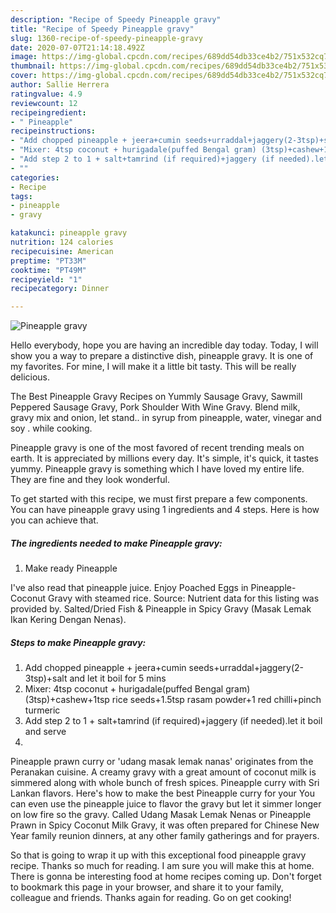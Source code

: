 ```yaml
---
description: "Recipe of Speedy Pineapple gravy"
title: "Recipe of Speedy Pineapple gravy"
slug: 1360-recipe-of-speedy-pineapple-gravy
date: 2020-07-07T21:14:18.492Z
image: https://img-global.cpcdn.com/recipes/689dd54db33ce4b2/751x532cq70/pineapple-gravy-recipe-main-photo.jpg
thumbnail: https://img-global.cpcdn.com/recipes/689dd54db33ce4b2/751x532cq70/pineapple-gravy-recipe-main-photo.jpg
cover: https://img-global.cpcdn.com/recipes/689dd54db33ce4b2/751x532cq70/pineapple-gravy-recipe-main-photo.jpg
author: Sallie Herrera
ratingvalue: 4.9
reviewcount: 12
recipeingredient:
- " Pineapple"
recipeinstructions:
- "Add chopped pineapple + jeera+cumin seeds+urraddal+jaggery(2-3tsp)+salt and let it boil for 5 mins"
- "Mixer: 4tsp coconut + hurigadale(puffed Bengal gram) (3tsp)+cashew+1tsp rice seeds+1.5tsp rasam powder+1 red chilli+pinch turmeric"
- "Add step 2 to 1 + salt+tamrind (if required)+jaggery (if needed).let it boil and serve"
- ""
categories:
- Recipe
tags:
- pineapple
- gravy

katakunci: pineapple gravy 
nutrition: 124 calories
recipecuisine: American
preptime: "PT33M"
cooktime: "PT49M"
recipeyield: "1"
recipecategory: Dinner

---
```



![Pineapple gravy](https://img-global.cpcdn.com/recipes/689dd54db33ce4b2/751x532cq70/pineapple-gravy-recipe-main-photo.jpg)

Hello everybody, hope you are having an incredible day today. Today, I will show you a way to prepare a distinctive dish, pineapple gravy. It is one of my favorites. For mine, I will make it a little bit tasty. This will be really delicious.

The Best Pineapple Gravy Recipes on Yummly Sausage Gravy, Sawmill Peppered Sausage Gravy, Pork Shoulder With Wine Gravy. Blend milk, gravy mix and onion, let stand.. in syrup from pineapple, water, vinegar and soy . while cooking.

Pineapple gravy is one of the most favored of recent trending meals on earth. It is appreciated by millions every day. It's simple, it's quick, it tastes yummy. Pineapple gravy is something which I have loved my entire life. They are fine and they look wonderful.


To get started with this recipe, we must first prepare a few components. You can have pineapple gravy using 1 ingredients and 4 steps. Here is how you can achieve that.

<!--inarticleads1-->

##### The ingredients needed to make Pineapple gravy:

1. Make ready  Pineapple


I&#39;ve also read that pineapple juice. Enjoy Poached Eggs in Pineapple-Coconut Gravy with steamed rice. Source: Nutrient data for this listing was provided by. Salted/Dried Fish &amp; Pineapple in Spicy Gravy (Masak Lemak Ikan Kering Dengan Nenas). 

<!--inarticleads2-->

##### Steps to make Pineapple gravy:

1. Add chopped pineapple + jeera+cumin seeds+urraddal+jaggery(2-3tsp)+salt and let it boil for 5 mins
1. Mixer: 4tsp coconut + hurigadale(puffed Bengal gram) (3tsp)+cashew+1tsp rice seeds+1.5tsp rasam powder+1 red chilli+pinch turmeric
1. Add step 2 to 1 + salt+tamrind (if required)+jaggery (if needed).let it boil and serve
1. 


Pineapple prawn curry or &#39;udang masak lemak nanas&#39; originates from the Peranakan cuisine. A creamy gravy with a great amount of coconut milk is simmered along with whole bunch of fresh spices. Pineapple curry with Sri Lankan flavors. Here&#39;s how to make the best Pineapple curry for your You can even use the pineapple juice to flavor the gravy but let it simmer longer on low fire so the gravy. Called Udang Masak Lemak Nenas or Pineapple Prawn in Spicy Coconut Milk Gravy, it was often prepared for Chinese New Year family reunion dinners, at any other family gatherings and for prayers. 

So that is going to wrap it up with this exceptional food pineapple gravy recipe. Thanks so much for reading. I am sure you will make this at home. There is gonna be interesting food at home recipes coming up. Don't forget to bookmark this page in your browser, and share it to your family, colleague and friends. Thanks again for reading. Go on get cooking!
